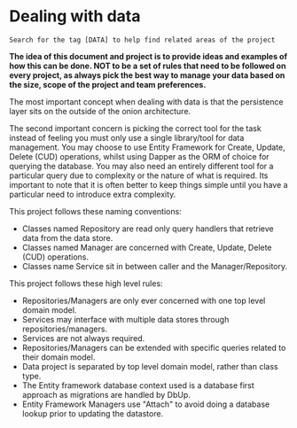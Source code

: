 ﻿# Dealing with data
```
Search for the tag [DATA] to help find related areas of the project
```

**The idea of this document and project is to provide ideas and examples of how this can be done. NOT to be a set of rules that 
need to be followed on every project, as always pick the best way to manage your data based on the size, scope of the project 
and team preferences.**

The most important concept when dealing with data is that the persistence layer sits on the outside of the onion architecture.

The second important concern is picking the correct tool for the task instead of feeling you must only use a single library/tool
for data management. You may choose to use Entity Framework for Create, Update, Delete (CUD) operations, whilst using Dapper as
the ORM of choice for querying the database. You may also need an entirely different tool for a particular query due to complexity
or the nature of what is required. Its important to note that it is often better to keep things simple until you have a particular 
need to introduce extra complexity.

This project follows these naming conventions:
- Classes named Repository are read only query handlers that retrieve data from the data store.
- Classes named Manager are concerned with Create, Update, Delete (CUD) operations.
- Classes name Service sit in between caller and the Manager/Repository.

This project follows these high level rules:
- Repositories/Managers are only ever concerned with one top level domain model.
- Services may interface with multiple data stores through repositories/managers.
- Services are not always required.
- Repositories/Managers can be extended with specific queries related to their domain model.
- Data project is separated by top level domain model, rather than class type.
- The Entity framework database context used is a database first approach as migrations are handled by DbUp.
- Entity Framework Managers use "Attach" to avoid doing a database lookup prior to updating the datastore.


